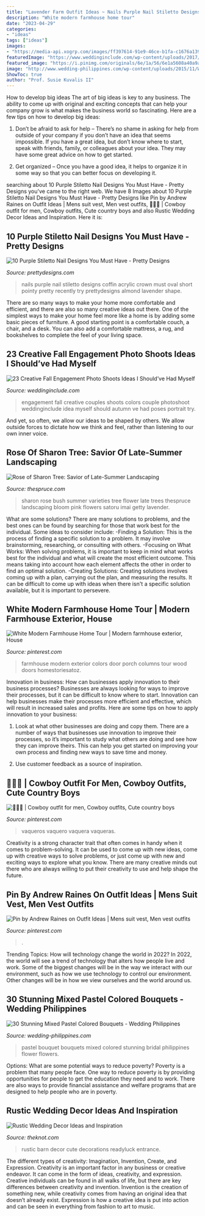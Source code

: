 ```yaml
---
title: "Lavender Farm Outfit Ideas ~ Nails Purple Nail Stiletto Designs Coffin Acrylic Crown Must Oval Short Pointy Pretty Recently Try Prettydesigns Almond Lavender Shape"
description: "White modern farmhouse home tour"
date: "2023-04-29"
categories:
- "ideas"
tags: ["ideas"]
images:
- "https://media-api.xogrp.com/images/ff397614-91e9-46ce-b1fa-c1676a1395eb~rs_768.h"
featuredImage: "https://www.weddinginclude.com/wp-content/uploads/2017/06/engagement-photography-with-Great-colors.jpg"
featured_image: "https://i.pinimg.com/originals/6e/1a/56/6e1a5608a40a9a182ea6987feb441a8d.jpg"
image: "http://www.wedding-philippines.com/wp-content/uploads/2015/11/Wedding-Philippines-30-Stunning-Mixed-Pastel-Wedding-Bride-Bouquet-Flower-Ideas-16.jpg"
ShowToc: true
author: "Prof. Susie Kuvalis II"
---
```



How to develop big ideas
The art of big ideas is key to any business. The ability to come up with original and exciting concepts that can help your company grow is what makes the business world so fascinating. Here are a few tips on how to develop big ideas:
1. Don’t be afraid to ask for help – There’s no shame in asking for help from outside of your company if you don’t have an idea that seems impossible. If you have a great idea, but don’t know where to start, speak with friends, family, or colleagues about your idea. They may have some great advice on how to get started.

2. Get organized – Once you have a good idea, it helps to organize it in some way so that you can better focus on developing it.

	

		
searching about 10 Purple Stiletto Nail Designs You Must Have - Pretty Designs you've came to the right web. We have 8 Images about 10 Purple Stiletto Nail Designs You Must Have - Pretty Designs like Pin by Andrew Raines on Outfit Ideas | Mens suit vest, Men vest outfits, 💙🤠💙 | Cowboy outfit for men, Cowboy outfits, Cute country boys and also Rustic Wedding Decor Ideas and Inspiration. Here it is:
		
    
## 10 Purple Stiletto Nail Designs You Must Have - Pretty Designs

<img loading=lazy src="http://www.prettydesigns.com/wp-content/uploads/2014/03/Purple-and-White-Nails.jpg" onerror="this.onerror=null;this.src='https://tse1.mm.bing.net/th?id=OIP.p736--vcB0zaoOpunD39WQHaHJ&amp;pid=15.1';" alt="10 Purple Stiletto Nail Designs You Must Have - Pretty Designs">

_Source: prettydesigns.com_

>nails purple nail stiletto designs coffin acrylic crown must oval short pointy pretty recently try prettydesigns almond lavender shape. 

	

There are so many ways to make your home more comfortable and efficient, and there are also so many creative ideas out there. One of the simplest ways to make your home feel more like a home is by adding some basic pieces of furniture. A good starting point is a comfortable couch, a chair, and a desk. You can also add a comfortable mattress, a rug, and bookshelves to complete the feel of your living space.

    
## 23 Creative Fall Engagement Photo Shoots Ideas I Should’ve Had Myself

<img loading=lazy src="https://www.weddinginclude.com/wp-content/uploads/2017/06/engagement-photography-with-Great-colors.jpg" onerror="this.onerror=null;this.src='https://tse3.mm.bing.net/th?id=OIP.8oC7_jh4joplOhx5PjO43gHaLJ&amp;pid=15.1';" alt="23 Creative Fall Engagement Photo Shoots Ideas I Should’ve Had Myself">

_Source: weddinginclude.com_

>engagement fall creative couples shoots colors couple photoshoot weddinginclude idea myself should autumn ve had poses portrait try. 

	

And yet, so often, we allow our ideas to be shaped by others. We allow outside forces to dictate how we think and feel, rather than listening to our own inner voice.

    
## Rose Of Sharon Tree: Savior Of Late-Summer Landscaping

<img loading=lazy src="https://fthmb.tqn.com/skpN5IZxXk-o9QBeSIfxRxMnfBM=/1962x1528/filters:fill(auto,1)/rose-of-Sharon-lavender-w-red-center-big-592d955b5f9b585950c8d9fa.jpg" onerror="this.onerror=null;this.src='https://tse1.mm.bing.net/th?id=OIP.XuS_IplO9MPSZF0pIg7vDwHaFx&amp;pid=15.1';" alt="Rose of Sharon Tree: Savior of Late-Summer Landscaping">

_Source: thespruce.com_

>sharon rose bush summer varieties tree flower late trees thespruce landscaping bloom pink flowers satoru imai getty lavender. 

	

What are some solutions?
There are many solutions to problems, and the best ones can be found by searching for those that work best for the individual. Some ideas to consider include: 
-Finding a Solution: This is the process of finding a specific solution to a problem. It may involve brainstorming, researching, or consulting with others. 
-Focusing on What Works: When solving problems, it is important to keep in mind what works best for the individual and what will create the most efficient outcome. This means taking into account how each element affects the other in order to find an optimal solution. 
-Creating Solutions: Creating solutions involves coming up with a plan, carrying out the plan, and measuring the results. It can be difficult to come up with ideas when there isn't a specific solution available, but it is important to persevere.

    
## White Modern Farmhouse Home Tour | Modern Farmhouse Exterior, House

<img loading=lazy src="https://i.pinimg.com/originals/6e/1a/56/6e1a5608a40a9a182ea6987feb441a8d.jpg" onerror="this.onerror=null;this.src='https://tse1.mm.bing.net/th?id=OIP.FwBwJnkECbbP8dpaM__djQHaKu&amp;pid=15.1';" alt="White Modern Farmhouse Home Tour | Modern farmhouse exterior, House">

_Source: pinterest.com_

>farmhouse modern exterior colors door porch columns tour wood doors homestoriesatoz. 

	

Innovation in business: How can businesses apply innovation to their business processes?
Businesses are always looking for ways to improve their processes, but it can be difficult to know where to start. Innovation can help businesses make their processes more efficient and effective, which will result in increased sales and profits. Here are some tips on how to apply innovation to your business: 
1. Look at what other businesses are doing and copy them. There are a number of ways that businesses use innovation to improve their processes, so it’s important to study what others are doing and see how they can improve theirs. This can help you get started on improving your own process and finding new ways to save time and money. 

2. Use customer feedback as a source of inspiration.

    
## 💙🤠💙 | Cowboy Outfit For Men, Cowboy Outfits, Cute Country Boys

<img loading=lazy src="https://i.pinimg.com/736x/d5/30/91/d530913f63c0c61eac54e20ca69d8d4d.jpg" onerror="this.onerror=null;this.src='https://tse1.mm.bing.net/th?id=OIP.5gdDLokX_479WHDk4p38vwHaLG&amp;pid=15.1';" alt="💙🤠💙 | Cowboy outfit for men, Cowboy outfits, Cute country boys">

_Source: pinterest.com_

>vaqueros vaquero vaquera vaqueras. 

	

Creativity is a strong character trait that often comes in handy when it comes to problem-solving. It can be used to come up with new ideas, come up with creative ways to solve problems, or just come up with new and exciting ways to explore what you know. There are many creative minds out there who are always willing to put their creativity to use and help shape the future.

    
## Pin By Andrew Raines On Outfit Ideas | Mens Suit Vest, Men Vest Outfits

<img loading=lazy src="https://i.pinimg.com/736x/fd/ab/6f/fdab6fd237f864f2e7f0a7ef3f24b58d.jpg" onerror="this.onerror=null;this.src='https://tse4.mm.bing.net/th?id=OIP.2HwQOPUy3LAhOiPu2gR0oAHaLH&amp;pid=15.1';" alt="Pin by Andrew Raines on Outfit Ideas | Mens suit vest, Men vest outfits">

_Source: pinterest.com_

>. 

	

Trending Topics: How will technology change the world in 2022?
In 2022, the world will see a trend of technology that alters how people live and work. Some of the biggest changes will be in the way we interact with our environment, such as how we use technology to control our environment. Other changes will be in how we view ourselves and the world around us.

    
## 30 Stunning Mixed Pastel Colored Bouquets - Wedding Philippines

<img loading=lazy src="http://www.wedding-philippines.com/wp-content/uploads/2015/11/Wedding-Philippines-30-Stunning-Mixed-Pastel-Wedding-Bride-Bouquet-Flower-Ideas-16.jpg" onerror="this.onerror=null;this.src='https://tse4.mm.bing.net/th?id=OIP.Ii1SqpBH3KWIVpBnf8smIwHaLH&amp;pid=15.1';" alt="30 Stunning Mixed Pastel Colored Bouquets - Wedding Philippines">

_Source: wedding-philippines.com_

>pastel bouquet bouquets mixed colored stunning bridal philippines flower flowers. 

	

Options: What are some potential ways to reduce poverty?
Poverty is a problem that many people face. One way to reduce poverty is by providing opportunities for people to get the education they need and to work. There are also ways to provide financial assistance and welfare programs that are designed to help people who are in poverty.

    
## Rustic Wedding Decor Ideas And Inspiration

<img loading=lazy src="https://media-api.xogrp.com/images/ff397614-91e9-46ce-b1fa-c1676a1395eb~rs_768.h" onerror="this.onerror=null;this.src='https://tse2.mm.bing.net/th?id=OIP.XXU4m7RussDJlE6BOt4x2AHaJ4&amp;pid=15.1';" alt="Rustic Wedding Decor Ideas and Inspiration">

_Source: theknot.com_

>rustic barn decor cute decorations readyluck entrance. 

	

The different types of creativity: Imagination, Invention, Create, and Expression.
Creativity is an important factor in any business or creative endeavor. It can come in the form of ideas, creativity, and expression. Creative individuals can be found in all walks of life, but there are key differences between creativity and invention. Invention is the creation of something new, while creativity comes from having an original idea that doesn’t already exist. Expression is how a creative idea is put into action and can be seen in everything from fashion to art to music.

